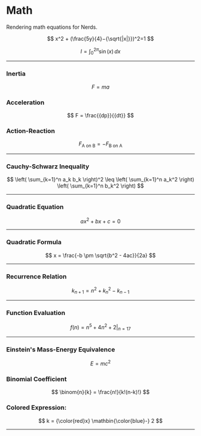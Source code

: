 # Math

Rendering math equations for Nerds.

$$
x^2 + (\frac{5y}{4}−{\sqrt{|x|}})^2=1
$$

$$
I = \int_0^{2\pi} \sin(x)\,dx
$$

---

### **Inertia**

$$
F = ma
$$

### Acceleration

$$
F = \frac{{dp}}{{dt}}
$$

### Action-Reaction

$$
F_{\text{A on B}} = - F_{\text{B on A}}
$$

---

### **Cauchy-Schwarz Inequality**

$$
\left( \sum_{k=1}^n a_k b_k \right)^2 \leq \left( \sum_{k=1}^n a_k^2 \right) \left( \sum_{k=1}^n b_k^2 \right)
$$

---

### **Quadratic Equation**

$$
ax^2 + bx + c = 0
$$

---

### **Quadratic Formula**

$$
x = \frac{-b \pm \sqrt{b^2 - 4ac}}{2a}
$$

---

### **Recurrence Relation**

$$
k_{n+1} = n^2 + k_n^2 - k_{n-1}
$$

---

### **Function Evaluation**

$$
f(n) = n^5 + 4n^2 + 2 \Big|_{n=17}
$$

---

### **Einstein's Mass-Energy Equivalence**

$$
E = mc^2
$$

### **Binomial Coefficient**

$$
\binom{n}{k} = \frac{n!}{k!(n-k)!}
$$

### **Colored Expression:**

$$
k = {\color{red}x} \mathbin{\color{blue}-} 2
$$

---
